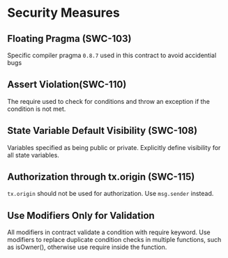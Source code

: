
# Security Measures

## Floating Pragma (SWC-103)
Specific compiler pragma `0.8.7` used in this contract to avoid accidential bugs

## Assert Violation(SWC-110) 
The require  used to check for conditions and throw an exception if the condition is not met.

## State Variable Default Visibility (SWC-108)

Variables specified as being public or private. Explicitly define visibility for all state variables.

## Authorization through tx.origin (SWC-115)
`tx.origin` should not be used for authorization. Use `msg.sender` instead.

## Use Modifiers Only for Validation
All modifiers in contract validate a condition with require keyword. Use modifiers to replace duplicate condition checks in multiple functions, such as isOwner(), otherwise use require  inside the function.
